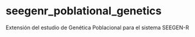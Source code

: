 seegenr_poblational_genetics
============================

Extensión del estudio de Genética Poblacional para el sistema SEEGEN-R